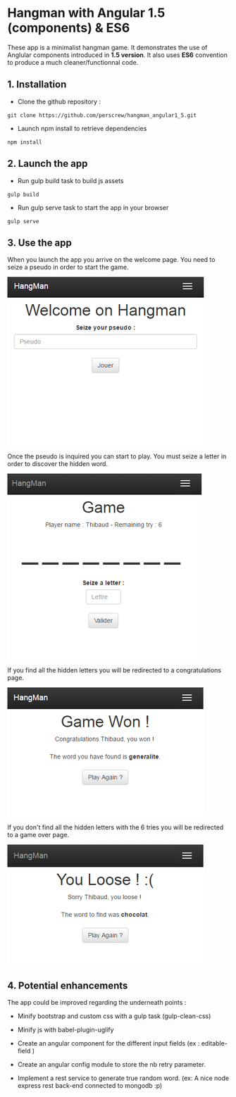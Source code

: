 # Hangman with Angular 1.5 (components) & ES6

These app is a minimalist hangman game.
It demonstrates the use of Anglular components introduced in **1.5 version**.
It also uses **ES6** convention to produce a much cleaner/functionnal code.


## 1. Installation

* Clone the github repository :
```
git clone https://github.com/perscrew/hangman_angular1_5.git
```

* Launch npm install to retrieve dependencies
```
npm install
```

## 2. Launch the app

* Run gulp build task to build js assets
```
gulp build
```

* Run gulp serve task to start the app in your browser
```
gulp serve
```

## 3. Use the app


When you launch the app you arrive on the welcome page. You need to seize a pseudo in order to start the game.

![Welcome page](/screenshots/welcome.PNG)

Once the pseudo is inquired you can start to play. You must seize a letter in order to discover the hidden word.

![Game page](/screenshots/game.PNG)

If you find all the hidden letters you will be redirected to a congratulations page.

![Won page](/screenshots/game-won.PNG)

If you don't find all the hidden letters with the 6 tries you will be redirected to a game over page.

![Game over page](/screenshots/game-over.PNG)

## 4. Potential enhancements

The app could be improved regarding the underneath points :

* Minify bootstrap and custom css with a gulp task (gulp-clean-css)

* Minify js with babel-plugin-uglify

* Create an angular component for the different input fields (ex : editable-field )

* Create an angular config module to store the nb retry parameter.

* Implement a rest service to generate true random word. (ex: A nice node express rest back-end connected to mongodb :p)
